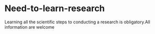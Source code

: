 # Need-to-learn-research
Learning all the scientific steps to conducting a research is obligatory.All information are welcome
